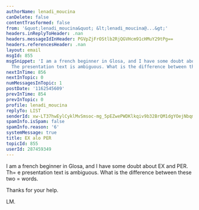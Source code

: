 ```yaml
---
authorName: lenadi_moucina
canDelete: false
contentTrasformed: false
from: '&quot;lenadi_moucina&quot; &lt;lenadi_moucina@...&gt;'
headers.inReplyToHeader: .nan
headers.messageIdInHeader: PGVpZjFrOStlb2RjQGVHcm91cHMuY29tPg==
headers.referencesHeader: .nan
layout: email
msgId: 855
msgSnippet: 'I am a french beginner in Glosa, and I have some doubt about EX and PER.
  The presentation text is ambiguous. What is the difference between these two words. '
nextInTime: 856
nextInTopic: 0
numMessagesInTopic: 1
postDate: '1162545609'
prevInTime: 854
prevInTopic: 0
profile: lenadi_moucina
replyTo: LIST
senderId: xw-LT37hwEylCyklMvSmsoc-mg_5pEZwePWDKlkqiv9b32BrQM1dgYOejNbqmOtMzB7sYUqMloaJT5gl2ivdBIu_bhFdWiWfxEOX04bTGUKw
spamInfo.isSpam: false
spamInfo.reason: '6'
systemMessage: true
title: EX alo PER
topicId: 855
userId: 287459349
---
```


I am a french beginner in Glosa, and I have some doubt about EX and PER.
Th=
e presentation text is ambiguous. What is the difference between
these two =
words.

Thanks for your help.

LM.




